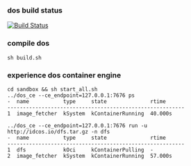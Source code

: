 ### dos build status
[![Build Status](https://travis-ci.org/imotai/dos.svg?branch=master)](https://travis-ci.org/imotai/dos)

### compile dos

```
sh build.sh
```

### experience dos container engine

```
cd sandbox && sh start_all.sh
../dos_ce --ce_endpoint=127.0.0.1:7676 ps
-  name           type     state              rtime
---------------------------------------------------------
1  image_fetcher  kSystem  kContainerRunning  40.000s

../dos_ce --ce_endpoint=127.0.0.1:7676 run -u http://idcos.io/dfs.tar.gz -n dfs
-  name           type     state              rtime
---------------------------------------------------------
1  dfs            kOci     kContainerPulling  -
2  image_fetcher  kSystem  kContainerRunning  57.000s
```
